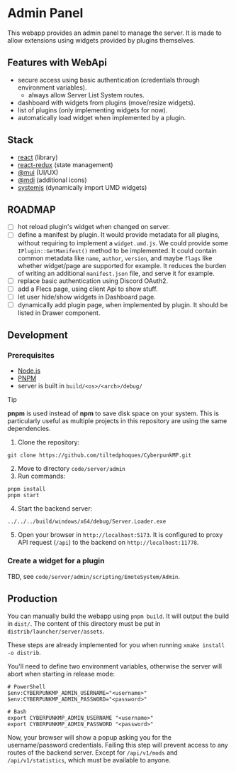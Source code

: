 # Admin Panel

This webapp provides an admin panel to manage the server. It is made to allow
extensions using widgets provided by plugins themselves.

## Features with WebApi
- secure access using basic authentication (credentials through environment variables).
  - always allow Server List System routes.
- dashboard with widgets from plugins (move/resize widgets).
- list of plugins (only implementing widgets for now).
- automatically load widget when implemented by a plugin.

## Stack
- [react](https://react.dev/learn) (library)
- [react-redux](https://react-redux.js.org/introduction/getting-started) (state management)
- [@mui](https://mui.com/material-ui/getting-started/) (UI/UX)
- [@mdi](https://pictogrammers.com/docs/library/mdi/getting-started/react/) (additional icons)
- [systemjs](https://github.com/systemjs/systemjs) (dynamically import UMD widgets)

## ROADMAP

- [ ] hot reload plugin's widget when changed on server.
- [ ] define a manifest by plugin. It would provide metadata for all plugins,
      without requiring to implement a `widget.umd.js`. We could provide some
      `IPlugin::GetManifest()` method to be implemented. It could contain 
      common metadata like `name`, `author`, `version`, and maybe `flags` like
      whether widget/page are supported for example. It reduces the burden of 
      writing an additional `manifest.json` file, and serve it for example. 
- [ ] replace basic authentication using Discord OAuth2.
- [ ] add a Flecs page, using client Api to show stuff.
- [ ] let user hide/show widgets in Dashboard page.
- [ ] dynamically add plugin page, when implemented by plugin. It should be
      listed in Drawer component.

## Development

### Prerequisites
- [Node.js](https://nodejs.org/en/)
- [PNPM](https://pnpm.io/)
- server is built in `build/<os>/<arch>/debug/`

> [!TIP]
> **pnpm** is used instead of **npm** to save disk space on your system. This
> is particularly useful as multiple projects in this repository are using the
> same dependencies.

1. Clone the repository:
```shell
git clone https://github.com/tiltedphoques/CyberpunkMP.git
```
2. Move to directory `code/server/admin`
3. Run commands:
```shell
pnpm install
pnpm start
```
4. Start the backend server:
```shell
../../../build/windows/x64/debug/Server.Loader.exe
```
5. Open your browser in `http://localhost:5173`. It is configured to proxy API 
request (`/api`) to the backend on `http://localhost:11778`.

### Create a widget for a plugin

TBD, see `code/server/admin/scripting/EmoteSystem/Admin`.

## Production
You can manually build the webapp using `pnpm build`. It will output the build
in `dist/`. The content of this directory must be put in 
`distrib/launcher/server/assets`.

These steps are already implemented for you when running
`xmake install -o distrib`.

You'll need to define two environment variables, otherwise the server will 
abort when starting in release mode:
```shell
# PowerShell
$env:CYBERPUNKMP_ADMIN_USERNAME="<username>"
$env:CYBERPUNKMP_ADMIN_PASSWORD="<password>"

# Bash
export CYBERPUNKMP_ADMIN_USERNAME "<username>"
export CYBERPUNKMP_ADMIN_PASSWORD "<password>"
```
Now, your browser will show a popup asking you for the username/password 
credentials. Failing this step will prevent access to any routes of the backend
server. Except for `/api/v1/mods` and `/api/v1/statistics`, which must be 
available to anyone.
